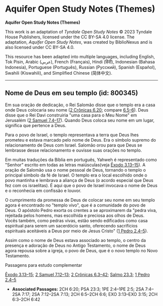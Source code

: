 # Aquifer Open Study Notes (Themes)

**Aquifer Open Study Notes (Themes)**

This work is an adaptation of *Tyndale Open Study Notes* © 2023 Tyndale House Publishers, licensed under the CC BY\-SA 4\.0 license. The adaptation, *Aquifer Open Study Notes*, was created by BiblioNexus and is also licensed under CC BY\-SA 4\.0\.

This resource has been adapted into multiple languages, including English, Tok Pisin, Arabic (عربي), French (Français), Hindi (हिंदी), Indonesian (Bahasa Indonesia), Portuguese (Português), Russian (Русский), Spanish (Español), Swahili (Kiswahili), and Simplified Chinese (简体中文).



--------------------------------

## Nome de Deus em seu templo (id: 800345)

Em sua oração de dedicação, o Rei Salomão disse que o templo era a casa onde Deus colocaria seu nome ([2 Crônicas 6\.20](https://ref.ly/2Chr6:20); compare [6\.5–6](https://ref.ly/2Chr6:5-2Chr6:6)). Deus disse que o Rei Davi construiria "uma casa para o Meu Nome" em Jerusalém ([2 Samuel 7\.4–17](https://ref.ly/2Sam7:4-2Sam7:17)). Quando Deus coloca seu nome em um lugar, significa que pertence a Deus.

Para o povo de Israel, o templo representava a terra que Deus lhes prometeu e estava marcado pelo nome de Deus. Era o símbolo supremo do relacionamento de Deus com Israel. Salomão orou para que Deus se lembrasse desse relacionamento e ouvisse suas orações no templo.

Em muitas traduções da Bíblia em português, Yahweh é representado como "Senhor" escrito em todas as letras maiúsculas(veja [Êxodo 3\.13–15](https://ref.ly/Exod3:13-Exod3:15)). A oração de Salomão usa o nome pessoal de Deus, tornando o templo o principal símbolo da fé de Israel. O templo era o local escolhido onde o povo mantinha e lembrava a aliança de Deus (o acordo especial que Deus fez com os israelitas). É aqui que o povo de Israel invocava o nome de Deus e o reconhecia em confissão e louvor.

O cumprimento da promessa de Deus de colocar seu nome em seu templo agora é encontrado no "templo vivo", que é a comunidade do povo de Deus. O apóstolo Pedro exorta os crentes a se aproximarem da "pedra viva, rejeitada pelos homens, mas escolhida e preciosa aos olhos de Deus. Vocês também, como pedras vivas, estão sendo edificados como casa espiritual para serem um sacerdócio santo, oferecendo sacrifícios espirituais aceitáveis a Deus por meio de Jesus Cristo" ([1 Pedro 2\.4–5](https://ref.ly/1Pet2:4-1Pet2:5)).

Assim como o nome de Deus estava associado ao templo, o centro da presença e adoração de Deus no Antigo Testamento, o nome de Deus agora repousa sobre a igreja, o povo de Deus, que é o novo templo no Novo Testamento.

Passagens para estudo complementar

[Êxodo 3\.13–15](https://ref.ly/Exod3:13-Exod3:15); [2 Samuel 7\.12–13](https://ref.ly/2Sam7:12-2Sam7:13); [2 Crônicas 6\.3–42](https://ref.ly/2Chr6:3-2Chr6:42); [Salmo 23\.3](https://ref.ly/Ps23:3); [1 Pedro 2\.4–5](https://ref.ly/1Pet2:4-1Pet2:5)

* **Associated Passages:** 2CH 6:20; PSA 23:3; 1PE 2:4–1PE 2:5; 2SA 7:4–2SA 7:17; 2SA 7:12–2SA 7:13; 2CH 6:5–2CH 6:6; EXO 3:13–EXO 3:15; 2CH 6:3–2CH 6:42

